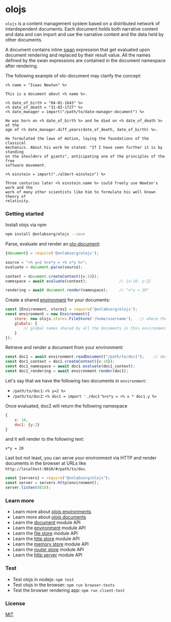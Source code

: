 # olojs

`olojs` is a content management system based on a distributed network of
interdependent documents. Each document holds both narrative content and data
and can import and use the narrative content and the data held by other
documents.

A document contains inline [swan] expression that get evaluated upon document
rendering and replaced by their result value. All the names defined by the
swan expressions are contained in the document namespace after rendering.

The following example of olo-document may clarify the concept:

```
<% name = "Isaac Newton" %>

This is a document about <% name %>. 

<% date_of_birth = "04-01-1643" %>
<% date_of_death = "31-03-1727" %>
<% date_manager = import("/path/to/date-manager-document") %>

He was born on <% date_of_birth %> and he died on <% date_of_death %> at the 
age of <% date_manager.diff_years(date_of_death, date_of_birth) %>.

He formulated the laws of motion, laying the foundations of the classical
mechanics. About his work he stated: "If I have seen further it is by standing 
on the shoulders of giants", anticipating one of the principles of the free
software movement.

<% einstein = import("./albert-einstein") %>

Three centuries later <% einstein.name %> could freely use Newton's work and the
work of many other scientists like him to formulate his well known theory of
relativity.
```

### Getting started

Install olojs via npm

```sh
npm install @onlabsorg/olojs --save
```

Parse, evaluate and render an [olo-document](./docs/document.md):

```js
{document} = require('@onlabsorg/olojs');

source = "<% y=2 %>x*y = <% x*y %>";
evaluate = document.parse(source);

context = document.createContext({x:10});
namespace = await evaluate(context);              // {x:10, y:2}

rendering = await document.render(namespace);     // "x*y = 20"
```

Create a shared [environment](./docs/api/environment.md) for your documents:

```js
const {Environment, stores} = require('@onlabsorg/olojs');
const environment = new Environment({
    store: new olojs.stores.FileStore('/home/username'),   // where the documents are stored
    globals: {
        // global names shared by all the documents in this environment
    }
});
```

Retrieve and render a document from your environment:

```js
const doc1 = await environment.readDocument("/path/to/doc1");    // document at /home/username/path/to/doc1
const doc1_context = doc1.createContext({x:10});
const doc1_namespace = await doc1.evaluate(doc1_context);
const doc1_rendering = await environment.render(doc1);
```

Let's say that we have the following two documents in `environment`:

* `/path/to/doc1`: `<% y=2 %>`
* `/path/to/doc2`: `<% doc1 = import './doc1'%>x*y = <% x * doc1.y %>`

Once evaluated, doc2 will return the following namespace

```js
{
    x: 10, 
    doc1: {y:2}
}
```

and it will render to the following text:

```
x*y = 20
```

Last but not least, you can serve your environment via HTTP and render documents 
in the browser at URLs like `http://localhost:8010/#/path/to/doc`.

```js
const {servers} = require("@onlabsorg/olojs");
const server = servers.http(environment);
server.listen(8010);
```

### Learn more
* Learn more about [olojs environments](./docs/environment.md)
* Learn more about [olojs documents](./docs/document.md)
* Learn the [document](./docs/api/document.md) module API
* Learn the [environment](./docs/api/environment.md) module API
* Learn the [file store](./docs/api/file-store.md) module API
* Learn the [http store](./docs/api/http-store.md) module API
* Learn the [memory store](./docs/api/memory-store.md) module API
* Learn the [router store](./docs/api/router-store.md) module API
* Learn the [http server](./docs/api/http-server.md) module API


### Test 
* Test olojs in nodejs: `npm test`  
* Test olojs in the browser: `npm run browser-tests`  
* Test the browser rendering app: `npm run client-test`

### License
[MIT](https://opensource.org/licenses/MIT)


[swan]: https://github.com/onlabsorg/swan-js/blob/main/docs/swan.md
